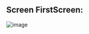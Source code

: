 ## Screen FirstScreen:
![image](https://github.com/user-attachments/assets/a14adb2a-f3e8-4859-b4e4-622b5d82cd2e)
